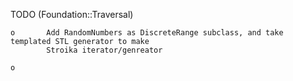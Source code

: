 TODO (Foundation::Traversal)

	o		Add RandomNumbers as DiscreteRange subclass, and take templated STL generator to make 
			Stroika iterator/genreator

	o